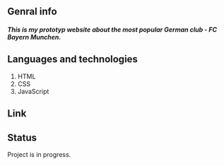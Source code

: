 ## Genral info
##### This is my prototyp website about the most popular German club - FC Bayern Munchen.

## Languages and technologies
1. HTML
2. CSS
3. JavaScript

## Link

## Status
Project is in progress.

